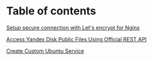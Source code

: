 # Table of contents
[Setup secure connection with Let's encrypt for Nginx](lets-encrypt-ubuntu.md)

[Access Yandex Disk Public Files Using Official REST API](access-yandex-disk-public-files-from-rest-api.md)

[Create Custom Ubuntu Service](create-ubuntu-service.md)

